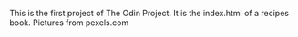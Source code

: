 This is the first project of The Odin Project. It is the index.html of a recipes book.
Pictures from pexels.com